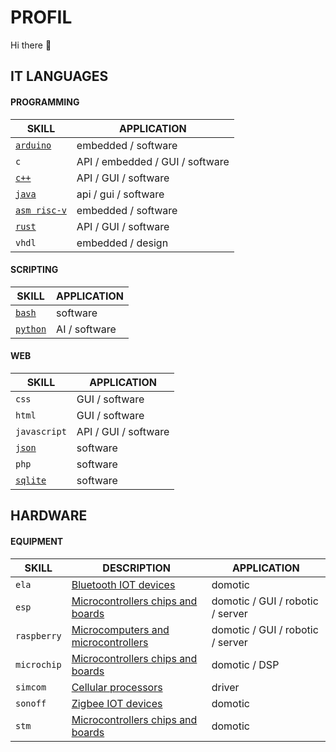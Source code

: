 # PROFIL

Hi there 👋

## IT LANGUAGES

#### PROGRAMMING

|SKILL|APPLICATION|
|-----|-----------|
|[`arduino`](https://docs.arduino.cc/language-reference/)|embedded / software|
|`c`|API / embedded / GUI / software|
|[`c++`](https://isocpp.org/)|API / GUI / software|
|[`java`](https://www.java.com/fr/)|api / gui / software|
|[`asm risc-v`](https://asm-docs.microagi.org/risc-v/riscv-asm.html)|embedded / software|
|[`rust`](https://www.rust-lang.org/fr)|API / GUI / software|
|`vhdl`|embedded / design|

#### SCRIPTING

|SKILL|APPLICATION|
|-----|-----------|
|[`bash`](https://www.gnu.org/software/bash/manual/bash.html)|software|
|[`python`](https://www.python.org/)|AI / software|

#### WEB

|SKILL|APPLICATION|
|-----|-----------|
|`css`|GUI / software|
|`html`|GUI / software|
|`javascript`|API / GUI / software|
|[`json`](https://www.json.org/json-fr.html)|software|
|`php`|software|
|[`sqlite`](https://sqlite.org/)|software|

## HARDWARE

#### EQUIPMENT

|SKILL|DESCRIPTION|APPLICATION|
|-----|-----------|-----------|
|`ela`|[Bluetooth IOT devices](https://elainnovation.com/beacon-bluetooth/)|domotic|
|`esp`|[Microcontrollers chips and boards](https://www.espressif.com/)|domotic / GUI / robotic / server|
|`raspberry`|[Microcomputers and microcontrollers](https://www.raspberrypi.com/)|domotic / GUI / robotic / server|
|`microchip`|[Microcontrollers chips and boards](https://www.microchip.com/)|domotic / DSP|
|`simcom`|[Cellular processors](https://www.simcom.com/)|driver|
|`sonoff`|[Zigbee IOT devices](https://sonoff.tech/fr-fr)|domotic|
|`stm`|[Microcontrollers chips and boards](https://www.st.com/content/st_com/en.html)|domotic|
